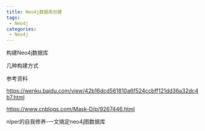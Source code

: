 ```yaml
---
title: Neo4j数据库创建
tags:
 - Neo4j
categories: 
 - Neo4j
---
```




构建Neo4j数据库

几种构建方式











参考资料

https://wenku.baidu.com/view/42b16dcd561810a6f524ccbff121dd36a32dc4b7.html

https://www.cnblogs.com/Mask-D/p/9267446.html

nlper的自我修养-一文搞定neo4j图数据库

